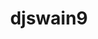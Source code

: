 ---
title: djswain9
github: https://github.com/djswain9
mode: dark
transition: 3s
archetype:
- Minimalistic
---
